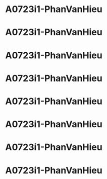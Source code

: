 # A0723i1-PhanVanHieu
# A0723i1-PhanVanHieu
# A0723i1-PhanVanHieu
# A0723i1-PhanVanHieu
# A0723i1-PhanVanHieu
# A0723i1-PhanVanHieu
# A0723i1-PhanVanHieu
# A0723i1-PhanVanHieu
